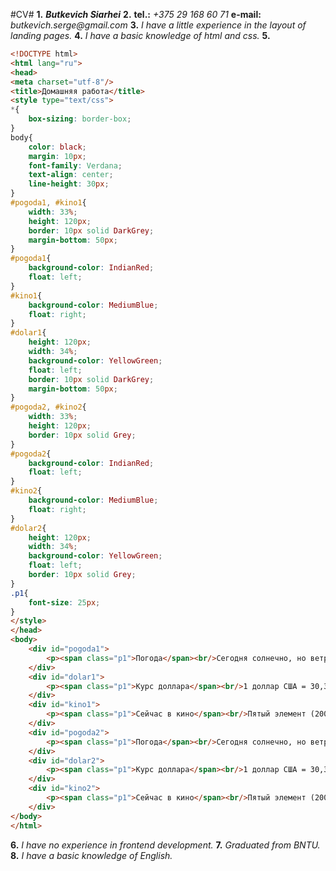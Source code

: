 #CV#
__1.__
***Butkevich Siarhei***
__2.__
**tel.:** *+375 29 168 60 71*
__e-mail:__ _butkevich.serge@gmail.com_
__3.__
*I have a little experience in the layout of landing pages.*
__4.__
*I have a basic knowledge of html and css.*
__5.__
```HTML and CSS
<!DOCTYPE html>
<html lang="ru">
<head>
<meta charset="utf-8"/>
<title>Домашняя работа</title>
<style type="text/css">
*{
	box-sizing: border-box;
}	
body{
	color: black;
	margin: 10px;
	font-family: Verdana;
	text-align: center;
	line-height: 30px;
}
#pogoda1, #kino1{
	width: 33%;
	height: 120px;
	border: 10px solid DarkGrey;
	margin-bottom: 50px;
}
#pogoda1{
	background-color: IndianRed;
	float: left;	
}
#kino1{
	background-color: MediumBlue;	
	float: right;
}
#dolar1{
	height: 120px;
	width: 34%;
	background-color: YellowGreen;
	float: left;
	border: 10px solid DarkGrey;
	margin-bottom: 50px;
}
#pogoda2, #kino2{
	width: 33%;
	height: 120px;
	border: 10px solid Grey;
}
#pogoda2{
	background-color: IndianRed;
	float: left;	
}
#kino2{
	background-color: MediumBlue;	
	float: right;
}
#dolar2{
	height: 120px;
	width: 34%;
	background-color: YellowGreen;
	float: left;
	border: 10px solid Grey;
}
.p1{
	font-size: 25px;
}
</style>
</head>
<body>
	<div id="pogoda1">
		<p><span class="p1">Погода</span><br/>Сегодня солнечно, но ветрено</p>
	</div>
	<div id="dolar1">
		<p><span class="p1">Курс доллара</span><br/>1 доллар США = 30,32 рубля</p>
	</div>
	<div id="kino1">
		<p><span class="p1">Сейчас в кино</span><br/>Пятый элемент (2002)</p>
	</div>
	<div id="pogoda2">
		<p><span class="p1">Погода</span><br/>Сегодня солнечно, но ветрено</p>
	</div>
	<div id="dolar2">
		<p><span class="p1">Курс доллара</span><br/>1 доллар США = 30,32 рубля</p>
	</div>
	<div id="kino2">
		<p><span class="p1">Сейчас в кино</span><br/>Пятый элемент (2002)</p>
	</div>
</body>
</html>
```
__6.__
*I have no experience in frontend development.*
__7.__
*Graduated from BNTU.*
__8.__
*I have a basic knowledge of English.*